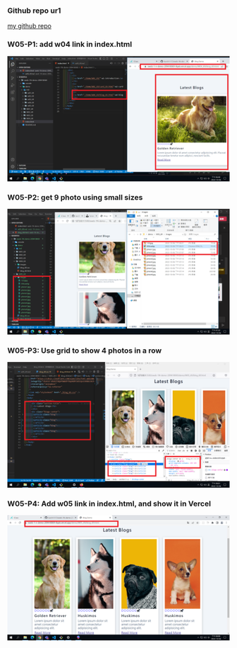 ### Github repo ur1

[my github repo](https://github.com/kurch1117/sweb-1N-demo-209418069)

### W05-P1: add w04 link in index.html

![](w05-p1.png)

### W05-P2: get 9 photo using small sizes

![](w05-p2.png)

### W05-P3: Use grid to show 4 photos in a row

![](w05-p3.png)

### W05-P4: Add w05 link in index.html, and show it in Vercel

![](w05-p4.png)
